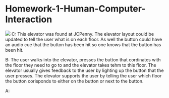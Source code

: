 # Homework-1-Human-Computer-Interaction


![](.gif)
C:
This elevator was found at JCPenny. The elevator layout could be updated to tell the user what is on each floor. As well the button could have an audio cue that the button has been hit so one knows that the button has been hit.

B:
The user walks into the elevator, presses the button that cordinates with the floor they need to go to and the elevator takes tehm to this floor. The elevator usually gives feedback to the user by lighting up the button that the user presses. The elevator supports the user by telling the user which floor the button corisponds to either on the button or next to the button.

A:

